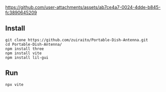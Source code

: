 https://github.com/user-attachments/assets/ab7ce4a7-0024-4dde-b845-fc3890645209
## Install
```
git clone https://github.com/zuiraito/Portable-Dish-Antenna.git
cd Portable-Dish-Antenna/
npm install three
npm install vite
npm install lil-gui
```
## Run
```
npx vite
```
